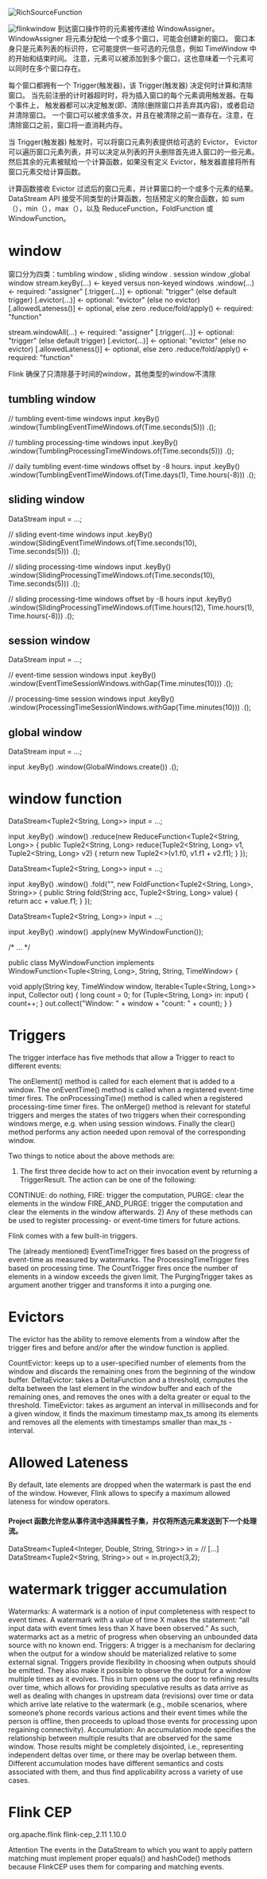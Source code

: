 ![RichSourceFunction](1.jpg)

![flinkwindow](flinlwindow.jpg)
到达窗口操作符的元素被传递给 WindowAssigner。WindowAssigner 将元素分配给一个或多个窗口，可能会创建新的窗口。
窗口本身只是元素列表的标识符，它可能提供一些可选的元信息，例如 TimeWindow 中的开始和结束时间。
注意，元素可以被添加到多个窗口，这也意味着一个元素可以同时在多个窗口存在。

每个窗口都拥有一个 Trigger(触发器)，该 Trigger(触发器) 决定何时计算和清除窗口。
当先前注册的计时器超时时，将为插入窗口的每个元素调用触发器。在每个事件上，
触发器都可以决定触发(即、清除(删除窗口并丢弃其内容)，或者启动并清除窗口。
一个窗口可以被求值多次，并且在被清除之前一直存在。注意，在清除窗口之前，窗口将一直消耗内存。

当 Trigger(触发器) 触发时，可以将窗口元素列表提供给可选的 Evictor，
Evictor 可以遍历窗口元素列表，并可以决定从列表的开头删除首先进入窗口的一些元素。
然后其余的元素被赋给一个计算函数，如果没有定义 Evictor，触发器直接将所有窗口元素交给计算函数。

计算函数接收 Evictor 过滤后的窗口元素，并计算窗口的一个或多个元素的结果。 
DataStream API 接受不同类型的计算函数，包括预定义的聚合函数，如 
sum（），min（），max（），以及 ReduceFunction，FoldFunction 或 WindowFunction。

# window
 窗口分为四类：tumbling window , sliding window . session window ,global window
 stream.keyBy(...)          <-  keyed versus non-keyed windows
        .window(...)         <-  required: "assigner"
       [.trigger(...)]       <-  optional: "trigger" (else default trigger)
       [.evictor(...)]       <-  optional: "evictor" (else no evictor)
       [.allowedLateness()]  <-  optional, else zero
        .reduce/fold/apply() <-  required: "function"

   stream.windowAll(...)      <-  required: "assigner"
  [.trigger(...)]       <-  optional: "trigger" (else default trigger)
  [.evictor(...)]       <-  optional: "evictor" (else no evictor)
  [.allowedLateness()]  <-  optional, else zero
   .reduce/fold/apply() <-  required: "function"

   Flink 确保了只清除基于时间的window，其他类型的window不清除
## tumbling window
   // tumbling event-time windows
 input
     .keyBy(<key selector>)
     .window(TumblingEventTimeWindows.of(Time.seconds(5)))
     .<windowed transformation>(<window function>);

 // tumbling processing-time windows
 input
     .keyBy(<key selector>)
     .window(TumblingProcessingTimeWindows.of(Time.seconds(5)))
     .<windowed transformation>(<window function>);

 // daily tumbling event-time windows offset by -8 hours.
 input
     .keyBy(<key selector>)
     .window(TumblingEventTimeWindows.of(Time.days(1), Time.hours(-8)))
     .<windowed transformation>(<window function>);
     
##  sliding window
  DataStream<T> input = ...;

 // sliding event-time windows
 input
     .keyBy(<key selector>)
     .window(SlidingEventTimeWindows.of(Time.seconds(10), Time.seconds(5)))
     .<windowed transformation>(<window function>);

 // sliding processing-time windows
 input
     .keyBy(<key selector>)
     .window(SlidingProcessingTimeWindows.of(Time.seconds(10), Time.seconds(5)))
     .<windowed transformation>(<window function>);

 // sliding processing-time windows offset by -8 hours
 input
     .keyBy(<key selector>)
     .window(SlidingProcessingTimeWindows.of(Time.hours(12), Time.hours(1), Time.hours(-8)))
     .<windowed transformation>(<window function>);
     
##  session window 
DataStream<T> input = ...;

// event-time session windows
input
    .keyBy(<key selector>)
    .window(EventTimeSessionWindows.withGap(Time.minutes(10)))
    .<windowed transformation>(<window function>);

// processing-time session windows
input
    .keyBy(<key selector>)
    .window(ProcessingTimeSessionWindows.withGap(Time.minutes(10)))
    .<windowed transformation>(<window function>);
    
## global window 
DataStream<T> input = ...;

input
    .keyBy(<key selector>)
    .window(GlobalWindows.create())
    .<windowed transformation>(<window function>);

# window function 
DataStream<Tuple2<String, Long>> input = ...;

input
    .keyBy(<key selector>)
    .window(<window assigner>)
    .reduce(new ReduceFunction<Tuple2<String, Long>> {
      public Tuple2<String, Long> reduce(Tuple2<String, Long> v1, Tuple2<String, Long> v2) {
        return new Tuple2<>(v1.f0, v1.f1 + v2.f1);
      }
    });
    
    
DataStream<Tuple2<String, Long>> input = ...;

input
    .keyBy(<key selector>)
    .window(<window assigner>)
    .fold("", new FoldFunction<Tuple2<String, Long>, String>> {
       public String fold(String acc, Tuple2<String, Long> value) {
         return acc + value.f1;
       }
    });


DataStream<Tuple2<String, Long>> input = ...;

input
    .keyBy(<key selector>)
    .window(<window assigner>)
    .apply(new MyWindowFunction());

/* ... */

public class MyWindowFunction implements WindowFunction<Tuple<String, Long>, String, String, TimeWindow> {

  void apply(String key, TimeWindow window, Iterable<Tuple<String, Long>> input, Collector<String> out) {
    long count = 0;
    for (Tuple<String, Long> in: input) {
      count++;
    }
    out.collect("Window: " + window + "count: " + count);
  }
}

#  Triggers
The trigger interface has five methods that allow a Trigger to react to different events:

The onElement() method is called for each element that is added to a window.
The onEventTime() method is called when a registered event-time timer fires.
The onProcessingTime() method is called when a registered processing-time timer fires.
The onMerge() method is relevant for stateful triggers and merges the states of two triggers when their corresponding windows merge, e.g. when using session windows.
Finally the clear() method performs any action needed upon removal of the corresponding window.


Two things to notice about the above methods are:

1) The first three decide how to act on their invocation event by returning a TriggerResult. The action can be one of the following:

CONTINUE: do nothing,
FIRE: trigger the computation,
PURGE: clear the elements in the window
FIRE_AND_PURGE: trigger the computation and clear the elements in the window afterwards.
2) Any of these methods can be used to register processing- or event-time timers for future actions.

Flink comes with a few built-in triggers.

The (already mentioned) EventTimeTrigger fires based on the progress of event-time as measured by watermarks.
The ProcessingTimeTrigger fires based on processing time.
The CountTrigger fires once the number of elements in a window exceeds the given limit.
The PurgingTrigger takes as argument another trigger and transforms it into a purging one.

# Evictors
The evictor has the ability to remove elements from a window after the trigger fires 
and before and/or after the window function is applied. 

CountEvictor: keeps up to a user-specified number of elements from the window and discards the remaining ones from the beginning of the window buffer.
DeltaEvictor: takes a DeltaFunction and a threshold, computes the delta between the last element in the window buffer and each of the remaining ones, and removes the ones with a delta greater or equal to the threshold.
TimeEvictor: takes as argument an interval in milliseconds and for a given window, it finds the maximum timestamp max_ts among its elements and removes all the elements with timestamps smaller than max_ts - interval.

# Allowed Lateness
By default, late elements are dropped when the watermark is past the end of the window. However, Flink allows to specify a maximum allowed lateness for window operators.


#### Project 函数允许您从事件流中选择属性子集，并仅将所选元素发送到下一个处理流。
DataStream<Tuple4<Integer, Double, String, String>> in = // [...] 
DataStream<Tuple2<String, String>> out = in.project(3,2);
 
 #  watermark trigger accumulation
 Watermarks: A watermark is a notion of input completeness with respect to event times.
  A watermark with a value of time X makes the statement: “all input data with event times 
  less than X have been observed.” As such, watermarks act as a metric of progress when
   observing an unbounded data source with no known end.
 Triggers: A trigger is a mechanism for declaring when the output for a window 
 should be materialized relative to some external signal. Triggers provide flexibility in choosing 
 when outputs should be emitted. They also make it possible to observe the output for a window
  multiple times as it evolves. This in turn opens up the door to refining results over time, which 
  allows for providing speculative results as data arrive as well as dealing with changes in upstream 
  data (revisions) over time or data which arrive late relative to the watermark (e.g., mobile scenarios, 
  where someone’s phone records various actions and their event times while the person is offline, 
  then proceeds to upload those events for processing upon regaining connectivity).
 Accumulation: An accumulation mode specifies the relationship between multiple results 
 that are observed for the same window. Those results might be completely disjointed, i.e., 
 representing independent deltas over time, or there may be overlap between them. Different 
 accumulation modes have different semantics and costs associated with them, and thus 
 find applicability across a variety of use cases.
 
 # Flink CEP 
 <dependency>
   <groupId>org.apache.flink</groupId>
   <artifactId>flink-cep_2.11</artifactId>
   <version>1.10.0</version>
 </dependency>
 
 Attention 
 The events in the DataStream to which you want to apply pattern matching 
 must implement proper equals() and hashCode() methods because FlinkCEP
  uses them for comparing and matching events.
  
